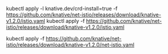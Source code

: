 kubectl apply -l knative.dev/crd-install=true -f https://github.com/knative/net-istio/releases/download/knative-v1.2.0/istio.yaml
kubectl apply -f https://github.com/knative/net-istio/releases/download/knative-v1.2.0/istio.yaml

kubectl apply -f https://github.com/knative/net-istio/releases/download/knative-v1.2.0/net-istio.yaml
